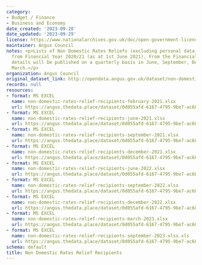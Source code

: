 ```yaml
---
category:
- Budget / Finance
- Business and Economy
date_created: '2023-09-28'
date_updated: '2023-09-29'
license: https://www.nationalarchives.gov.uk/doc/open-government-licence/version/3/
maintainer: Angus Council
notes: <p>Lists of Non Domestic Rates Reliefs (excluding personal data) awarded beginning
  from Financial Year 2020/21 (as at 1st June 2021). From the Financial Year 2021/22
  details will be published on a quarterly basis in June, September, December and
  March.</p>
organization: Angus Council
original_dataset_link: http://opendata.angus.gov.uk/dataset/non-domestic-rates-relief-recipients
records: null
resources:
- format: MS EXCEL
  name: non-domestic-rates-relief-recipients-february-2021.xlsx
  url: https://angus.thedata.place/dataset/0d055afd-6167-4795-9be7-ac68b7100e26/resource/a933465b-c3b8-4579-8204-38d47de02ef0/download/non-domestic-rates-relief-recipients-february-2021.xlsx
- format: MS EXCEL
  name: non-domestic-rates-relief-recipients-june-2021.xlsx
  url: https://angus.thedata.place/dataset/0d055afd-6167-4795-9be7-ac68b7100e26/resource/3ea51743-4de1-483c-9c3d-642d1e6ca706/download/non-domestic-rates-relief-recipients-june-2021.xlsx
- format: MS EXCEL
  name: non-domestic-rates-relief-recipients-september-2021.xlsx
  url: https://angus.thedata.place/dataset/0d055afd-6167-4795-9be7-ac68b7100e26/resource/f699b391-d191-4d18-bc6d-81be81a4bee8/download/non-domestic-rates-relief-recipients-september-2021.xlsx
- format: MS EXCEL
  name: non-domestic-rates-relief-recipients-december-2021.xlsx
  url: https://angus.thedata.place/dataset/0d055afd-6167-4795-9be7-ac68b7100e26/resource/767be0b8-fb79-49b6-9fba-604f46f088be/download/non-domestic-rates-relief-recipients-december-2021.xlsx
- format: MS EXCEL
  name: non-domestic-rates-relief-recipients-june-2022.xlsx
  url: https://angus.thedata.place/dataset/0d055afd-6167-4795-9be7-ac68b7100e26/resource/ec5ccc08-d70e-4970-aac2-99becb0c885c/download/non-domestic-rates-relief-recipients-june-2022.xlsx
- format: MS EXCEL
  name: non-domestic-rates-relief-recipients-september-2022.xlsx
  url: https://angus.thedata.place/dataset/0d055afd-6167-4795-9be7-ac68b7100e26/resource/6603fd0b-33ad-4af0-8fec-0011ba6d3987/download/non-domestic-rates-relief-recipients-september-2022.xlsx
- format: MS EXCEL
  name: non-domestic-rates-relief-recipients-december-2022.xlsx
  url: https://angus.thedata.place/dataset/0d055afd-6167-4795-9be7-ac68b7100e26/resource/2bc28d9b-2ca3-408f-a0f8-1e0e5f29a1e3/download/non-domestic-rates-relief-recipients-december-2022.xlsx
- format: MS EXCEL
  name: non-domestic-rates-relief-recipients-march-2023.xlsx
  url: https://angus.thedata.place/dataset/0d055afd-6167-4795-9be7-ac68b7100e26/resource/10df1537-73d1-46d2-a10a-ac8ed7f8267f/download/non-domestic-rates-relief-recipients-march-2023.xlsx
- format: MS EXCEL
  name: non-domestic-rates-relief-recipients-september-2023-xlsx.xls
  url: https://angus.thedata.place/dataset/0d055afd-6167-4795-9be7-ac68b7100e26/resource/5589ad0f-11ce-4e39-8a7a-0205837a7ec4/download/non-domestic-rates-relief-recipients-september-2023-xlsx.xls
schema: default
title: Non Domestic Rates Relief Recipients
---
```

